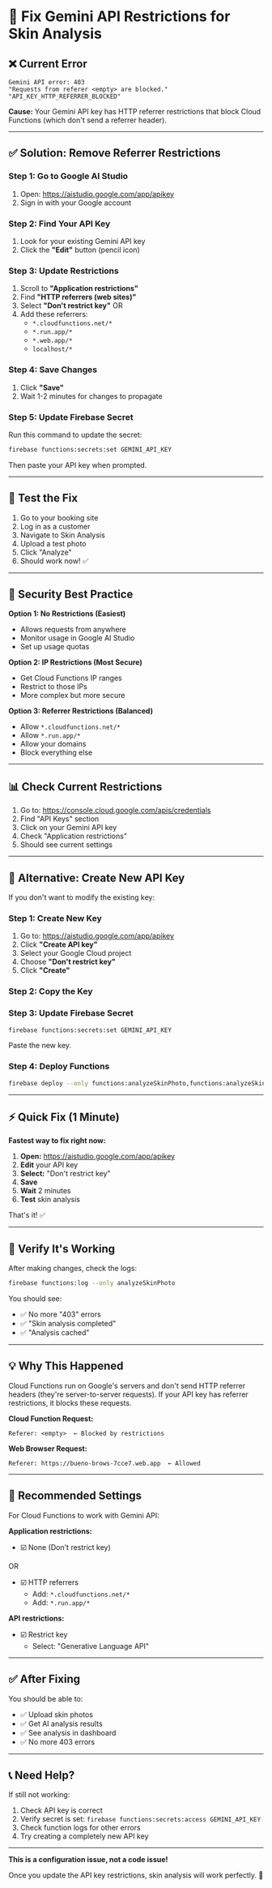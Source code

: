 # 🔧 Fix Gemini API Restrictions for Skin Analysis

## ❌ Current Error

```
Gemini API error: 403
"Requests from referer <empty> are blocked."
"API_KEY_HTTP_REFERRER_BLOCKED"
```

**Cause:** Your Gemini API key has HTTP referrer restrictions that block Cloud Functions (which don't send a referrer header).

---

## ✅ Solution: Remove Referrer Restrictions

### Step 1: Go to Google AI Studio
1. Open: https://aistudio.google.com/app/apikey
2. Sign in with your Google account

### Step 2: Find Your API Key
1. Look for your existing Gemini API key
2. Click the **"Edit"** button (pencil icon)

### Step 3: Update Restrictions
1. Scroll to **"Application restrictions"**
2. Find **"HTTP referrers (web sites)"**
3. Select **"Don't restrict key"** OR
4. Add these referrers:
   - `*.cloudfunctions.net/*`
   - `*.run.app/*`
   - `*.web.app/*`
   - `localhost/*`

### Step 4: Save Changes
1. Click **"Save"**
2. Wait 1-2 minutes for changes to propagate

### Step 5: Update Firebase Secret
Run this command to update the secret:

```bash
firebase functions:secrets:set GEMINI_API_KEY
```

Then paste your API key when prompted.

---

## 🧪 Test the Fix

1. Go to your booking site
2. Log in as a customer
3. Navigate to Skin Analysis
4. Upload a test photo
5. Click "Analyze"
6. Should work now! ✅

---

## 🔐 Security Best Practice

**Option 1: No Restrictions (Easiest)**
- Allows requests from anywhere
- Monitor usage in Google AI Studio
- Set up usage quotas

**Option 2: IP Restrictions (Most Secure)**
- Get Cloud Functions IP ranges
- Restrict to those IPs
- More complex but more secure

**Option 3: Referrer Restrictions (Balanced)**
- Allow `*.cloudfunctions.net/*`
- Allow `*.run.app/*`
- Allow your domains
- Block everything else

---

## 📊 Check Current Restrictions

1. Go to: https://console.cloud.google.com/apis/credentials
2. Find "API Keys" section
3. Click on your Gemini API key
4. Check "Application restrictions"
5. Should see current settings

---

## 🚨 Alternative: Create New API Key

If you don't want to modify the existing key:

### Step 1: Create New Key
1. Go to: https://aistudio.google.com/app/apikey
2. Click **"Create API key"**
3. Select your Google Cloud project
4. Choose **"Don't restrict key"**
5. Click **"Create"**

### Step 2: Copy the Key

### Step 3: Update Firebase Secret
```bash
firebase functions:secrets:set GEMINI_API_KEY
```
Paste the new key.

### Step 4: Deploy Functions
```bash
firebase deploy --only functions:analyzeSkinPhoto,functions:analyzeSkinCareProducts
```

---

## ⚡ Quick Fix (1 Minute)

**Fastest way to fix right now:**

1. **Open:** https://aistudio.google.com/app/apikey
2. **Edit** your API key
3. **Select:** "Don't restrict key"
4. **Save**
5. **Wait** 2 minutes
6. **Test** skin analysis

That's it! ✅

---

## 📝 Verify It's Working

After making changes, check the logs:

```bash
firebase functions:log --only analyzeSkinPhoto
```

You should see:
- ✅ No more "403" errors
- ✅ "Skin analysis completed"
- ✅ "Analysis cached"

---

## 💡 Why This Happened

Cloud Functions run on Google's servers and don't send HTTP referrer headers (they're server-to-server requests). If your API key has referrer restrictions, it blocks these requests.

**Cloud Function Request:**
```
Referer: <empty>  ← Blocked by restrictions
```

**Web Browser Request:**
```
Referer: https://bueno-brows-7cce7.web.app  ← Allowed
```

---

## 🎯 Recommended Settings

For Cloud Functions to work with Gemini API:

**Application restrictions:**
- ☑️ None (Don't restrict key)

OR

- ☑️ HTTP referrers
  - Add: `*.cloudfunctions.net/*`
  - Add: `*.run.app/*`

**API restrictions:**
- ☑️ Restrict key
  - Select: "Generative Language API"

---

## ✅ After Fixing

You should be able to:
- ✅ Upload skin photos
- ✅ Get AI analysis results
- ✅ See analysis in dashboard
- ✅ No more 403 errors

---

## 📞 Need Help?

If still not working:
1. Check API key is correct
2. Verify secret is set: `firebase functions:secrets:access GEMINI_API_KEY`
3. Check function logs for other errors
4. Try creating a completely new API key

---

**This is a configuration issue, not a code issue!**

Once you update the API key restrictions, skin analysis will work perfectly. 🎉

